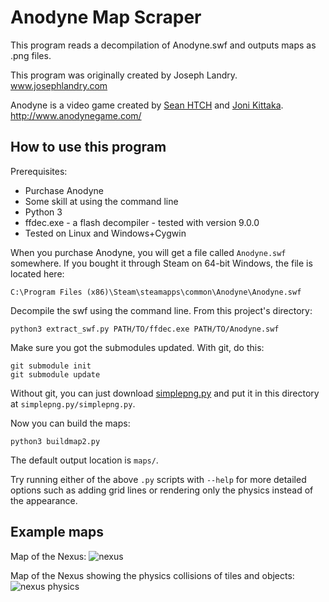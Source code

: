# Anodyne Map Scraper

This program reads a decompilation of Anodyne.swf and outputs maps as .png files.

This program was originally created by Joseph Landry. www.josephlandry.com

Anodyne is a video game created by [Sean HTCH](https://twitter.com/sean_htch) and [Joni Kittaka](https://twitter.com/jonikitsu).
http://www.anodynegame.com/

## How to use this program

Prerequisites:

* Purchase Anodyne
* Some skill at using the command line
* Python 3
* ffdec.exe - a flash decompiler - tested with version 9.0.0
* Tested on Linux and Windows+Cygwin

When you purchase Anodyne, you will get a file called `Anodyne.swf` somewhere.
If you bought it through Steam on 64-bit Windows, the file is located here:

```
C:\Program Files (x86)\Steam\steamapps\common\Anodyne\Anodyne.swf
```

Decompile the swf using the command line.
From this project's directory:

```
python3 extract_swf.py PATH/TO/ffdec.exe PATH/TO/Anodyne.swf
```

Make sure you got the submodules updated. With git, do this:

```
git submodule init
git submodule update
```

Without git, you can just download [simplepng.py](https://raw.githubusercontent.com/thejoshwolfe/simplepng.py/master/simplepng.py)
and put it in this directory at `simplepng.py/simplepng.py`.

Now you can build the maps:

```
python3 buildmap2.py
```

The default output location is `maps/`.

Try running either of the above `.py` scripts with `--help` for more detailed options
such as adding grid lines or rendering only the physics instead of the appearance.

## Example maps

Map of the Nexus:
![nexus](http://vignette3.wikia.nocookie.net/anodyne/images/c/c5/Nexus_HiddenAreas.png/revision/latest?cb=20160408213319)

Map of the Nexus showing the physics collisions of tiles and objects:
![nexus physics](http://vignette1.wikia.nocookie.net/anodyne/images/7/77/NEXUS_p.png/revision/latest?cb=20160518032003)
